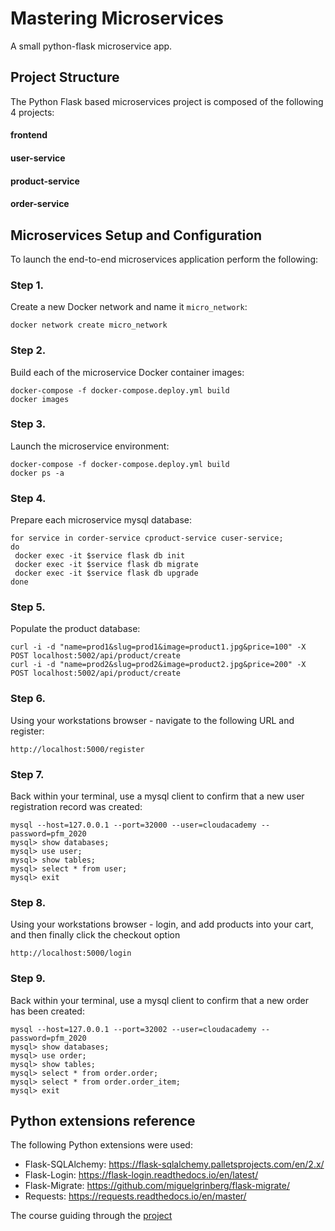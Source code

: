 # Mastering Microservices

A small python-flask microservice app.

## Project Structure
The Python Flask based microservices project is composed of the following 4 projects: 
#### frontend
#### user-service
#### product-service
#### order-service

## Microservices Setup and Configuration
To launch the end-to-end microservices application perform the following:

### Step 1.
Create a new Docker network and name it ```micro_network```:
```
docker network create micro_network
```

### Step 2.
Build each of the microservice Docker container images:
```
docker-compose -f docker-compose.deploy.yml build
docker images
```

### Step 3.
Launch the microservice environment:
```
docker-compose -f docker-compose.deploy.yml build
docker ps -a
```

### Step 4.
Prepare each microservice mysql database:
```
for service in corder-service cproduct-service cuser-service;
do 
 docker exec -it $service flask db init
 docker exec -it $service flask db migrate
 docker exec -it $service flask db upgrade
done
```

### Step 5.
Populate the product database:
```
curl -i -d "name=prod1&slug=prod1&image=product1.jpg&price=100" -X POST localhost:5002/api/product/create
curl -i -d "name=prod2&slug=prod2&image=product2.jpg&price=200" -X POST localhost:5002/api/product/create
```

### Step 6.
Using your workstations browser - navigate to the following URL and register:
```
http://localhost:5000/register
```

### Step 7.
Back within your terminal, use a mysql client to confirm that a new user registration record was created:
```
mysql --host=127.0.0.1 --port=32000 --user=cloudacademy --password=pfm_2020
mysql> show databases;
mysql> use user;
mysql> show tables;
mysql> select * from user;
mysql> exit
```

### Step 8.
Using your workstations browser - login, and add products into your cart, and then finally click the checkout option
```
http://localhost:5000/login
```

### Step 9.
Back within your terminal, use a mysql client to confirm that a new order has been created:
```
mysql --host=127.0.0.1 --port=32002 --user=cloudacademy --password=pfm_2020
mysql> show databases;
mysql> use order;
mysql> show tables;
mysql> select * from order.order;
mysql> select * from order.order_item;
mysql> exit
```

## Python extensions reference
The following Python extensions were used:

* Flask-SQLAlchemy: https://flask-sqlalchemy.palletsprojects.com/en/2.x/
* Flask-Login: https://flask-login.readthedocs.io/en/latest/
* Flask-Migrate: https://github.com/miguelgrinberg/flask-migrate/
* Requests: https://requests.readthedocs.io/en/master/

The course guiding through the [project](https://cloudacademy.com/dashboard)
